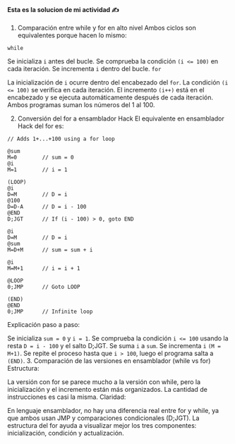 
#### Esta es la solucion de mi actividad ✍️

1. Comparación entre while y for en alto nivel
Ambos ciclos son equivalentes porque hacen lo mismo:

`while`

Se inicializa `i` antes del bucle.
Se comprueba la condición `(i <= 100)` en cada iteración.
Se incrementa `i` dentro del bucle.
`for`

La inicialización de `i` ocurre dentro del encabezado del `for`.
La condición `(i <= 100)` se verifica en cada iteración.
El incremento `(i++)` está en el encabezado y se ejecuta automáticamente después de cada iteración.
Ambos programas suman los números del 1 al 100.

2. Conversión del for a ensamblador Hack
El equivalente en ensamblador Hack del for es:

``` assembly
// Adds 1+...+100 using a for loop

@sum
M=0        // sum = 0
@i
M=1        // i = 1

(LOOP)
@i
D=M        // D = i
@100
D=D-A      // D = i - 100
@END
D;JGT      // If (i - 100) > 0, goto END

@i
D=M        // D = i
@sum
M=D+M      // sum = sum + i

@i
M=M+1      // i = i + 1

@LOOP
0;JMP      // Goto LOOP

(END)
@END
0;JMP      // Infinite loop
```
Explicación paso a paso:

Se inicializa `sum = 0` y `i = 1`.
Se comprueba la condición `i <= 100` usando la resta `D = i - 100` y el salto D;JGT.
Se suma `i` a `sum`.
Se incrementa `i` `(M = M+1)`.
Se repite el proceso hasta que `i > 100`, luego el programa salta a `(END)`.
3. Comparación de las versiones en ensamblador (while vs for)
Estructura:

La versión con for se parece mucho a la versión con while, pero la inicialización y el incremento están más organizados.
La cantidad de instrucciones es casi la misma.
Claridad:

En lenguaje ensamblador, no hay una diferencia real entre for y while, ya que ambos usan JMP y comparaciones condicionales (D;JGT).
La estructura del for ayuda a visualizar mejor los tres componentes: inicialización, condición y actualización.